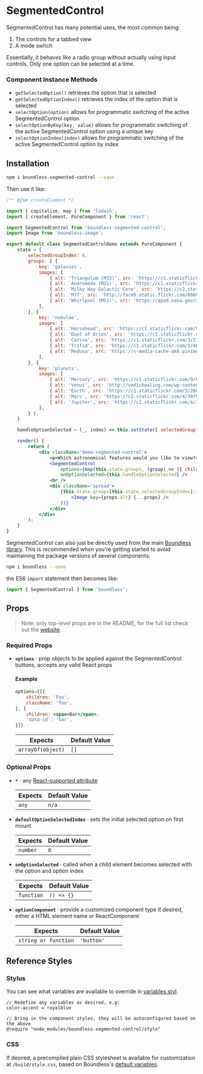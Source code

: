 <!---
THIS IS AN AUTOGENERATED FILE. EDIT PACKAGES/BOUNDLESS-SEGMENTED-CONTROL/INDEX.JS INSTEAD.
-->
# SegmentedControl

SegmentedControl has many potential uses, the most common being:

1. The controls for a tabbed view
2. A mode switch

Essentially, it behaves like a radio group without actually using input controls. Only one option can be selected at a time.

### Component Instance Methods

- `getSelectedOption()` retrieves the option that is selected
- `getSelectedOptionIndex()` retrieves the index of the option that is selected
- `selectOption(option)` allows for programmatic switching of the active SegmentedControl option
- `selectOptionByKey(key, value)` allows for programmatic switching of the active SegmentedControl option using a unique key
- `selectOptionIndex(index)` allows for programmatic switching of the active SegmentedControl option by index

## Installation

```bash
npm i boundless-segmented-control --save
```

Then use it like:


```jsx
/** @jsx createElement */

import { capitalize, map } from 'lodash';
import { createElement, PureComponent } from 'react';

import SegmentedControl from 'boundless-segmented-control';
import Image from 'boundless-image';

export default class SegmentedControlDemo extends PureComponent {
    state = {
        selectedGroupIndex: 0,
        groups: [ {
            key: 'galaxies',
            images: [
                { alt: 'Triangulum (M33)', src: 'https://c1.staticflickr.com/5/4128/5043159769_f382995a9b_b.jpg' },
                { alt: 'Andromeda (M31)', src: 'https://c1.staticflickr.com/7/6215/6242076308_d01dccd1b4_b.jpg' },
                { alt: 'Milky Way Galactic Core', src: 'https://c2.staticflickr.com/6/5236/5896162967_a656cf460a_b.jpg' },
                { alt: 'M77', src: 'http://farm9.static.flickr.com/8668/15864469305_b3db67dd1d_m.jpg' },
                { alt: 'Whirlpool (M51)', src: 'https://apod.nasa.gov/apod/image/0602/m51center_hst.jpg' },
            ],
        }, {
            key: 'nebulae',
            images: [
                { alt: 'Horsehead', src: 'https://c1.staticflickr.com/9/8244/8663227196_1e3719be69_b.jpg' },
                { alt: 'Dust of Orion', src: 'https://c1.staticflickr.com/5/4113/5216868239_b53b8d5e80_b.jpg' },
                { alt: 'Carina', src: 'https://c1.staticflickr.com/3/2796/4398656115_ceb9a987ce_b.jpg' },
                { alt: 'Trifid', src: 'https://c1.staticflickr.com/1/468/19550653503_e4e0017579_b.jpg' },
                { alt: 'Medusa', src: 'https://s-media-cache-ak0.pinimg.com/736x/df/5f/71/df5f7105d0de64246395fdda57f51ddf.jpg' },
            ],
        }, {
            key: 'planets',
            images: [
                { alt: 'Mercury', src: 'https://c1.staticflickr.com/9/8228/8497927563_00dcb3fe09_b.jpg' },
                { alt: 'Venus', src: 'http://vedichealing.com/wp-content/uploads/2013/03/Venusflickr-300x300.jpg' },
                { alt: 'Earth', src: 'https://c1.staticflickr.com/3/2084/2222523486_5e1894e314_b.jpg' },
                { alt: 'Mars', src: 'https://c2.staticflickr.com/4/3079/3191775310_bc6a8234d3.jpg' },
                { alt: 'Jupiter', src: 'https://c2.staticflickr.com/4/3935/15652333232_6b44ff9cbf_b.jpg' },
            ],
        } ],
    }

    handleOptionSelected = (_, index) => this.setState({ selectedGroupIndex: index })

    render() {
        return (
            <div className='demo-segmented-control'>
                <p>Which astronomical features would you like to view?</p>
                <SegmentedControl
                    options={map(this.state.groups, (group) => ({ children: capitalize(group.key) }))}
                    onOptionSelected={this.handleOptionSelected} />
                <br />
                <div className='spread'>
                    {this.state.groups[this.state.selectedGroupIndex].images.map((props) => (
                        <Image key={props.alt} {...props} />
                    ))}
                </div>
            </div>
        );
    }
}
```



SegmentedControl can also just be directly used from the main [Boundless library](https://www.npmjs.com/package/boundless). This is recommended when you're getting started to avoid maintaining the package versions of several components:

```bash
npm i boundless --save
```

the ES6 `import` statement then becomes like:

```js
import { SegmentedControl } from 'boundless';
```



## Props

> Note: only top-level props are in the README, for the full list check out the [website](https://boundless.js.org/SegmentedControl).

### Required Props

- __`options`__ &middot; prop objects to be applied against the SegmentedControl buttons, accepts any valid React props
  
  #### Example
  
  ```jsx
  options={[{
      children: 'Foo',
      className: 'foo',
  }, {
      children: <span>Bar</span>,
      'data-id': 'bar',
  }]}
  ```

  Expects | Default Value
  ---     | ---
  `arrayOf(object)` | `[]`


### Optional Props

- __`*`__ &middot; any [React-supported attribute](https://facebook.github.io/react/docs/tags-and-attributes.html#html-attributes)

  Expects | Default Value
  ---     | ---
  `any` | `n/a`

- __`defaultOptionSelectedIndex`__ &middot; sets the initial selected option on first mount

  Expects | Default Value
  ---     | ---
  `number` | `0`

- __`onOptionSelected`__ &middot; called when a child element becomes selected with the option and option index

  Expects | Default Value
  ---     | ---
  `function` | `() => {}`

- __`optionComponent`__ &middot; provide a customized component type if desired, either a HTML element name or ReactComponent

  Expects | Default Value
  ---     | ---
  `string or function` | `'button'`


## Reference Styles
### Stylus
You can see what variables are available to override in [variables.styl](https://github.com/enigma-io/boundless/blob/master/variables.styl).

```stylus
// Redefine any variables as desired, e.g:
color-accent = royalblue

// Bring in the component styles; they will be autoconfigured based on the above
@require "node_modules/boundless-segmented-control/style"
```

### CSS
If desired, a precompiled plain CSS stylesheet is available for customization at `/build/style.css`, based on Boundless's [default variables](https://github.com/enigma-io/boundless/blob/master/variables.styl).

